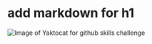 # add markdown for h1
![Image of Yaktocat for github skills challenge](https://octodex.github.com/images/yaktocat.png)